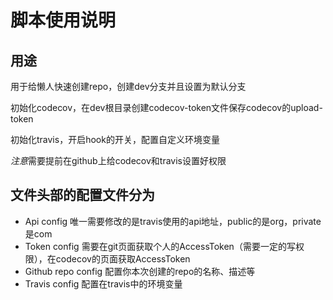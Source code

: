 # 脚本使用说明

## 用途

用于给懒人快速创建repo，创建dev分支并且设置为默认分支

初始化codecov，在dev根目录创建codecov-token文件保存codecov的upload-token

初始化travis，开启hook的开关，配置自定义环境变量

*注意*需要提前在github上给codecov和travis设置好权限

## 文件头部的配置文件分为

* Api config    唯一需要修改的是travis使用的api地址，public的是org，private是com
* Token config  需要在git页面获取个人的AccessToken（需要一定的写权限），在codecov的页面获取AccessToken
* Github repo config    配置你本次创建的repo的名称、描述等
* Travis config 配置在travis中的环境变量


